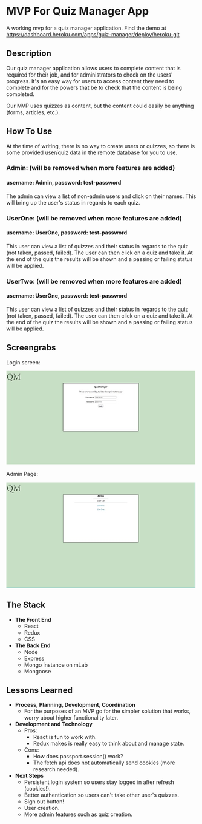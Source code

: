 # MVP For Quiz Manager App

A working mvp for a quiz manager application. Find the demo at https://dashboard.heroku.com/apps/guiz-manager/deploy/heroku-git

## Description
Our quiz manager application allows users to complete content that is required for their job, and for administrators to check on the users' progress.
It's an easy way for users to access content they need to complete and for the powers that be to check that the content is being completed.

Our MVP uses quizzes as content, but the content could easily be anything (forms, articles, etc.).

## How To Use
At the time of writing, there is no way to create users or quizzes, so there is some provided user/quiz data in the remote database for you to use.

### Admin: (will be removed when more features are added)
#### username: Admin, password: test-password
The admin can view a list of non-admin users and click on their names. This will bring up the user's status in regards to each quiz.

### UserOne: (will be removed when more features are added)
#### username: UserOne, password: test-password
This user can view a list of quizzes and their status in regards to the quiz (not taken, passed, failed). The user can then click on a quiz and take it.
At the end of the quiz the results will be shown and a passing or failing status will be applied.

### UserTwo: (will be removed when more features are added)
#### username: UserOne, password: test-password
This user can view a list of quizzes and their status in regards to the quiz (not taken, passed, failed). The user can then click on a quiz and take it.
At the end of the quiz the results will be shown and a passing or failing status will be applied.

## Screengrabs
Login screen:

![login screen](demo/login-screen.jpg)

Admin Page:

![admin page](demo/admin-page.jpg)
## The Stack

* **The Front End**
  * React
  * Redux
  * CSS
* **The Back End**
  * Node
  * Express
  * Mongo instance on mLab
  * Mongoose

## Lessons Learned

* **Process, Planning, Development, Coordination**
  * For the purposes of an MVP go for the simpler solution that works, worry about higher functionality later.
* **Development and Technology**
  * Pros:
    * React is fun to work with.
    * Redux makes is really easy to think about and manage state.
  * Cons:
    * How does passport.session() work?
    * The fetch api does not automatically send cookies (more research needed).
* **Next Steps**
  * Persistent login system so users stay logged in after refresh (cookies!).
  * Better authentication so users can't take other user's quizzes.
  * Sign out button!
  * User creation.
  * More admin features such as quiz creation.
